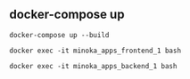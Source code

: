 ## docker-compose up

```
docker-compose up --build
```

```
docker exec -it minoka_apps_frontend_1 bash
```

```
docker exec -it minoka_apps_backend_1 bash
```
